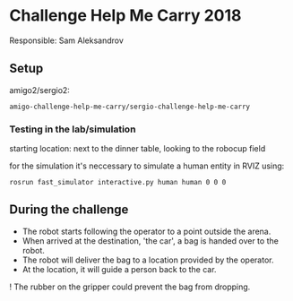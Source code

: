 # Challenge Help Me Carry 2018
Responsible: Sam Aleksandrov

## Setup
amigo2/sergio2:

    amigo-challenge-help-me-carry/sergio-challenge-help-me-carry

### Testing in the lab/simulation

starting location: next to the dinner table, looking to the robocup field

for the simulation it's neccessary to simulate a human entity in RVIZ using:

    rosrun fast_simulator interactive.py human human 0 0 0

## During the challenge

- The robot starts following the operator to a point outside the arena. 
- When arrived at the destination, 'the car', a bag is handed over to the robot.
- The robot will deliver the bag to a location provided by the operator.
- At the location, it will guide a person back to the car.

! The rubber on the gripper could prevent the bag from dropping.
